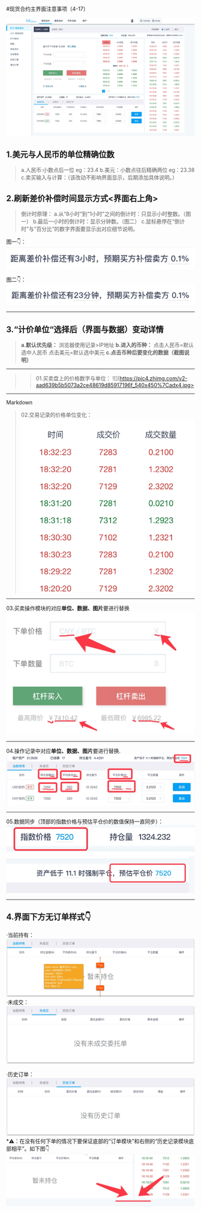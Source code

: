 #现货合约主界面注意事项（4-17）

![](media/14924091302779/14924111983280.jpg)
## **1.美元与人民币的单位精确位数**
> a.人民币:小数点后一位  eg：23.4
b.美元：小数点往后精确两位  eg：23.38
c.卖买输入与计算：（该改动不影响界面显示，后期添加具体说明。）

## **2.刷新差价补偿时间显示方式<界面右上角>**
> 倒计时原理：
 	a.从“8小时”到“1小时”之间的倒计时：只显示小时整数。（图一）
 	b.最后一小时的倒计时：显示分钟数。（图二）
 	c.鼠标悬停在“倒计时”与“百分比”的数字界面要显示出对应细节说明。

图一👇：![](media/14924091302779/14924092583869.jpg)
    
图二👇：![](media/14924091302779/14924094100008.jpg)

-------


##  **3.“计价单位“选择后（界面与数据）变动详情**

> **a.默认优先级：**
> 浏览器使用记录>IP地址
> **b.进入的币种：**
 点击人民币=默认选中人民币
 点击美元=默认选中美元
> **c.点击币种后要变化的数据（截图说明）**
> >   
-------
> > 01.买卖盘上的价格数字与单位：
> > ![](https://pic4.zhimg.com/v2-aad639b5b5073a2ce48619d85917196f_540x450%7Cadx4.jpg> 
-------

Markdown
>  02.交易记录的价格单位变化：
> ![](media/14924091302779/14924116132977.jpg)
> 
-------

03.买卖操作模块的对应**单位、数据、图片**要进行替换![](media/14924091302779/14924118255719.jpg)

-------

04.操作记录中对应**单位、数据、图片**要进行替换.![](media/14924091302779/14924120805508.jpg)

-------
05.数据同步（顶部的指数价格与预估平仓价的数值保持一直同步）：![](media/14924091302779/14924121633567.jpg)
![](media/14924091302779/14924121817565.jpg)

-------
##  **4.界面下方无订单样式👇**
·当前持有：![](media/14924091302779/14924131981998.jpg)
·未成交：![](media/14924091302779/14924132391587.jpg)

·历史订单：![](media/14924091302779/14924132482603.jpg)
*⚠️：在没有任何下单的情况下要保证底部的“订单模块”和右侧的“历史记录模块底部相平”。如下图👇
![](media/14924091302779/14924135834508.jpg)


